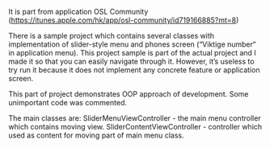 It is part from application OSL Community 
(https://itunes.apple.com/hk/app/osl-community/id719166885?mt=8)
 
There is a sample project which contains several classes with implementation of slider-style menu and phones screen (“Viktige number“ in application menu). 
This project sample is part of the actual project and I made it so that you can easily navigate through it. However, it’s useless to try run it because it does not implement any concrete feature or application screen.

This part of project demonstrates OOP approach of development. 
Some unimportant code was commented.

The main classes are:
SliderMenuViewController - the main menu controller which contains moving view.
SliderContentViewController - controller which used as content for moving part of main menu class.